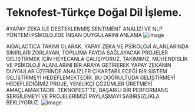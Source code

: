 # Teknofest-Türkçe Doğal Dil İşleme.
#YAPAY ZEKA İLE DESTEKLENMİŞ SENTIMENT ANALİZİ VE NLP YÖNTEMİ:PSİKOLOJİDE İNSAN DUYGULARINI ANLAMA 
![image](https://github.com/user-attachments/assets/66439ca8-a097-4b3f-ba1a-cbf2baf808ef)

AIGALACTICA TAKIMI OLARAK, YAPAY ZEKA VE PSİKOLOJİ ALANLARINDA SINIRLARI ZORLAYAN, TOPLUMA FAYDA SAĞLAYACAK PROJELER GELİŞTİRMEK İÇİN HEYECANLA ÇALIŞIYORUZ. TAKIMIMIZ, MÜHENDİSLİK VE PSİKOLOJİ ALANLARINI BİR ARAYA GETİREREK YAPAY ZEKANIN DUYGULAR ÜZERİNDE ANALİZLER ÇIKARTABİLECEĞİ BİR SİSTEM GELİŞTİRMEYİ HEDEFLEMEKTEDİR. BU DOĞRULTUDA GELİŞTİRMEYİ HEDEFLEDİĞİMİZ PROJE, YENİLİKÇİ ÇÖZÜMLER ÜRETMEYİ AMAÇLAMAKTADIR. TEKNOFEST'TE, BAŞARILI BİR PERFORMANS SERGİLEMEYİ VE PROJELERİMİZİ PAYLAŞMAYI SABIRSIZLIKLA BEKLİYORUZ.
![image](https://github.com/user-attachments/assets/6dabfc67-2836-4d51-ac08-bc8fc48c10a2)
